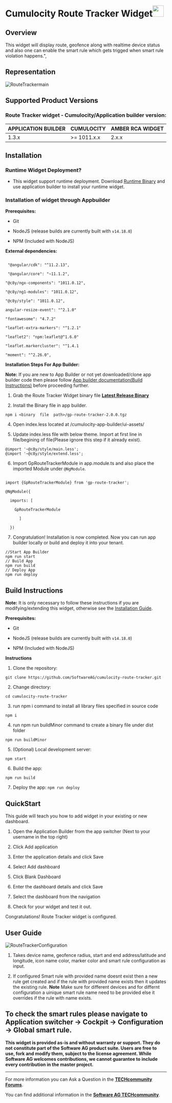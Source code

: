 # Cumulocity Route Tracker Widget[<img width="35" src="https://user-images.githubusercontent.com/67993842/97668428-f360cc80-1aa7-11eb-8801-da578bda4334.png"/>](https://github.com/SoftwareAG/cumulocity-route-tracker/releases/download/2.0.0/route-tracker-runtime-widget-2.0.0.zip)

## Overview

This widget will display route, geofence along with realtime device status and also one can enable the smart rule which gets trigged when smart rule violation happens.",

## Representation

![RouteTrackermain](https://user-images.githubusercontent.com/24636020/186117425-55a2c67b-1dbf-47ba-b50f-5331e07c580a.PNG)

## Supported Product Versions

###  Route Tracker  widget - Cumulocity/Application builder version:

|APPLICATION BUILDER | CUMULOCITY | AMBER RCA  WIDGET |
|--------------------|------------|-------------------|
| 1.3.x              | >= 1011.x.x| 2.x.x             |


## Installation

### Runtime Widget Deployment?

* This widget support runtime deployment. Download [Runtime Binary](https://github.com/SoftwareAG/cumulocity-route-tracker/releases/download/2.0.0/route-tracker-runtime-widget-2.0.0.zip) and use application builder to install your runtime widget.

### Installation of widget through Appbuilder 

**Prerequisites:**
  
* Git
  
* NodeJS (release builds are currently built with `v14.18.0`)
  
* NPM (Included with NodeJS)
  
**External dependencies:**

```

 "@angular/cdk": "^11.2.13",

 "@angular/core": "~11.1.2",

"@c8y/ngx-components": "1011.0.12",

"@c8y/ng1-modules": "1011.0.12",

"@c8y/style": "1011.0.12",

angular-resize-event": "^2.1.0"

"fontawesome": "4.7.2"

"leaflet-extra-markers": "^1.2.1"

"leaflet2": "npm:leaflet@^1.6.0"

"leaflet.markercluster": "^1.4.1

"moment": "^2.26.0",

```

**Installation Steps For App Builder:**

**Note:** If you are new to App Builder or not yet downloaded/clone app builder code then please follow [App builder documentation(Build Instructions)](https://github.com/SoftwareAG/cumulocity-app-builder) before proceeding further.

1. Grab the Route Tracker Widget binary file **[Latest Release Binary](https://github.com/SoftwareAG/cumulocity-route-tracker/releases/download/2.0.0/gp-route-tracker-2.0.0.tgz)**

3. Install the Binary file in app builder.

```
npm i <binary  file  path>/gp-route-tracker-2.0.0.tgz
```
4. Open index.less located at /cumulocity-app-builder/ui-assets/

5. Update index.less file with below theme. Import at first line in file/begining of file(Please ignore this step if it already exist).

```
@import '~@c8y/style/main.less';
@import '~@c8y/style/extend.less';
```
6. Import GpRouteTrackerModule in app.module.ts and also place the imported Module under `@NgModule`.

```

import {GpRouteTrackerModule} from 'gp-route-tracker';

@NgModule({

  imports: [

    GpRouteTrackerModule    

      ]

  })

```

7.  Congratulation! Installation is now completed. Now you can run app builder locally or build and deploy it into your tenant.
  
```
//Start App Builder
npm run start
// Build App
npm run build
// Deploy App
npm run deploy
```
## Build Instructions
  
**Note:** It is only necessary to follow these instructions if you are modifying/extending this widget, otherwise see the [Installation Guide](#Installation).
  
**Prerequisites:**
  
* Git
  
* NodeJS (release builds are currently built with `v14.18.0`)
  
* NPM (Included with NodeJS)

**Instructions**

1. Clone the repository:
```
git clone https://github.com/SoftwareAG/cumulocity-route-tracker.git
```
2. Change directory:

  ```cd cumulocity-route-tracker```

3. run npm i command to install all library files specified in source code

  ```npm i ``` 

4. run npm run buildMinor command to create a binary file under dist folder

  ```npm run buildMinor ``` 

5. (Optional) Local development server:
  
  ```npm start```

6. Build the app:

  ```npm run build```

7. Deploy the app:
  ```npm run deploy```

## QuickStart
This guide will teach you how to add widget in your existing or new dashboard.

1. Open the Application Builder from the app switcher (Next to your username in the top right)

2. Click Add application

3. Enter the application details and click Save

4. Select Add dashboard

5. Click Blank Dashboard

6. Enter the dashboard details and click Save

7. Select the dashboard from the navigation

8. Check for your widget and test it out.



Congratulations! Route Tracker widget is configured.


## User Guide

![RouteTrackerConfiguration](https://user-images.githubusercontent.com/24636020/186117674-10d25550-ad94-4551-867a-12abd50bd847.PNG)

1. Takes device name, geofence radius, start and end address/latitude and longitude, icon name color, marker color and smart rule configuration as input.

2. If configured Smart rule with provided name doesnt exist then a new rule get created and if the rule with provided name exists then it updates the existing rule.
**Note** Make sure for different devices and for differnt configuration a uinique smart rule name need to be provided else it overrides if the rule with name exists.

To check the smart rules please navigate to Application switcher -> Cockpit -> Configuration -> Global smart rule.
------------------------------
  
  
**This widget is provided as-is and without warranty or support. They do not constitute part of the Software AG product suite. Users are free to use, fork and modify them, subject to the license agreement. While Software AG welcomes contributions, we cannot guarantee to include every contribution in the master project.**
  
_____________________
  
For more information you can Ask a Question in the **[TECHcommunity Forums](https://tech.forums.softwareag.com/tags/c/forum/1/Cumulocity-IoT)**.
  
  
You can find additional information in the **[Software AG TECHcommunity](https://tech.forums.softwareag.com/tag/Cumulocity-IoT)**.
